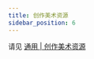 ```yaml
---
title: 创作美术资源
sidebar_position: 6
---
```


请见 [通用 | 创作美术资源](https://nitwikit.8aka.org/process/create-art-assets)
